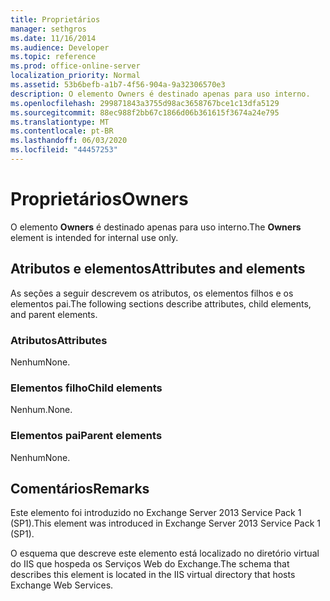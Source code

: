 ```yaml
---
title: Proprietários
manager: sethgros
ms.date: 11/16/2014
ms.audience: Developer
ms.topic: reference
ms.prod: office-online-server
localization_priority: Normal
ms.assetid: 53b6befb-a1b7-4f56-904a-9a32306570e3
description: O elemento Owners é destinado apenas para uso interno.
ms.openlocfilehash: 299871843a3755d98ac3658767bce1c13dfa5129
ms.sourcegitcommit: 88ec988f2bb67c1866d06b361615f3674a24e795
ms.translationtype: MT
ms.contentlocale: pt-BR
ms.lasthandoff: 06/03/2020
ms.locfileid: "44457253"
---
```

# <a name="owners"></a><span data-ttu-id="c3e93-103">Proprietários</span><span class="sxs-lookup"><span data-stu-id="c3e93-103">Owners</span></span>

<span data-ttu-id="c3e93-104">O elemento **Owners** é destinado apenas para uso interno.</span><span class="sxs-lookup"><span data-stu-id="c3e93-104">The **Owners** element is intended for internal use only.</span></span> 

## <a name="attributes-and-elements"></a><span data-ttu-id="c3e93-105">Atributos e elementos</span><span class="sxs-lookup"><span data-stu-id="c3e93-105">Attributes and elements</span></span>

<span data-ttu-id="c3e93-106">As seções a seguir descrevem os atributos, os elementos filhos e os elementos pai.</span><span class="sxs-lookup"><span data-stu-id="c3e93-106">The following sections describe attributes, child elements, and parent elements.</span></span>
  
### <a name="attributes"></a><span data-ttu-id="c3e93-107">Atributos</span><span class="sxs-lookup"><span data-stu-id="c3e93-107">Attributes</span></span>

<span data-ttu-id="c3e93-108">Nenhum</span><span class="sxs-lookup"><span data-stu-id="c3e93-108">None.</span></span>
  
### <a name="child-elements"></a><span data-ttu-id="c3e93-109">Elementos filho</span><span class="sxs-lookup"><span data-stu-id="c3e93-109">Child elements</span></span>

<span data-ttu-id="c3e93-110">Nenhum.</span><span class="sxs-lookup"><span data-stu-id="c3e93-110">None.</span></span>
  
### <a name="parent-elements"></a><span data-ttu-id="c3e93-111">Elementos pai</span><span class="sxs-lookup"><span data-stu-id="c3e93-111">Parent elements</span></span>

<span data-ttu-id="c3e93-112">Nenhum</span><span class="sxs-lookup"><span data-stu-id="c3e93-112">None.</span></span>
  
## <a name="remarks"></a><span data-ttu-id="c3e93-113">Comentários</span><span class="sxs-lookup"><span data-stu-id="c3e93-113">Remarks</span></span>

<span data-ttu-id="c3e93-114">Este elemento foi introduzido no Exchange Server 2013 Service Pack 1 (SP1).</span><span class="sxs-lookup"><span data-stu-id="c3e93-114">This element was introduced in Exchange Server 2013 Service Pack 1 (SP1).</span></span>
  
<span data-ttu-id="c3e93-115">O esquema que descreve este elemento está localizado no diretório virtual do IIS que hospeda os Serviços Web do Exchange.</span><span class="sxs-lookup"><span data-stu-id="c3e93-115">The schema that describes this element is located in the IIS virtual directory that hosts Exchange Web Services.</span></span>
  

